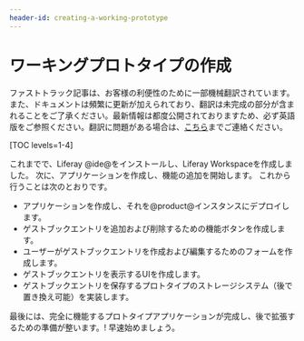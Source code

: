 ```yaml
---
header-id: creating-a-working-prototype
---
```


# ワーキングプロトタイプの作成

<p class="alert alert-info"><span class="wysiwyg-color-blue120">ファストトラック記事は、お客様の利便性のために一部機械翻訳されています。また、ドキュメントは頻繁に更新が加えられており、翻訳は未完成の部分が含まれることをご了承ください。最新情報は都度公開されておりますため、必ず英語版をご参照ください。翻訳に問題がある場合は、<a href="mailto:support-content-jp@liferay.com">こちら</a>までご連絡ください。</span></p>

[TOC levels=1-4]

これまでで、Liferay @ide@をインストールし、Liferay Workspaceを作成しました。 次に、アプリケーションを作成し、機能の追加を開始します。 これから行うことは次のとおりです。

  - アプリケーションを作成し、それを@product@インスタンスにデプロイします。
  - ゲストブックエントリを追加および削除するための機能ボタンを作成します。
  - ユーザーがゲストブックエントリを作成および編集するためのフォームを作成します。
  - ゲストブックエントリを表示するUIを作成します。
  - ゲストブックエントリを保存するプロトタイプのストレージシステム（後で置き換え可能）を実装します。

最後には、完全に機能するプロトタイプアプリケーションが完成し、後で拡張するための準備が整います。\! 早速始めましょう。

<a class="go-link btn btn-primary" href="/docs/7-1/tutorials/-/knowledge_base/t/writing-your-first-liferay-application"> <span class="icon-circle-arrow-right"></span></a>

